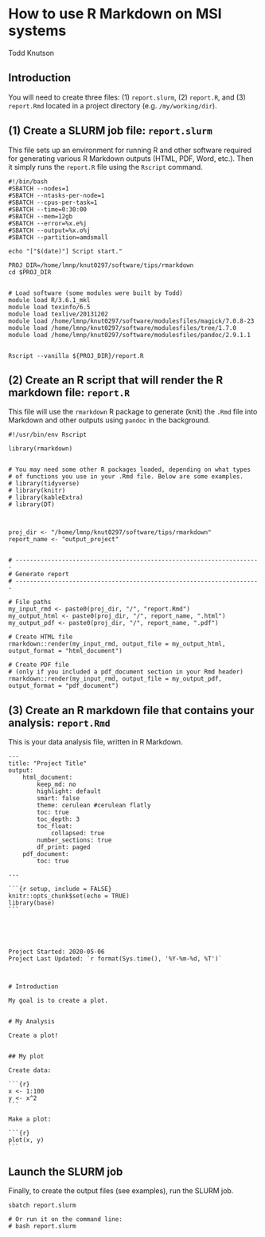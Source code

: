 # How to use R Markdown on MSI systems

Todd Knutson  



## Introduction

You will need to create three files: (1) `report.slurm`, (2) `report.R`, and (3) `report.Rmd` located in a project directory (e.g. `/my/working/dir`).


## (1) Create a SLURM job file: `report.slurm`

This file sets up an environment for running R and other software required for generating various R Markdown outputs (HTML, PDF, Word, etc.). Then it simply runs the `report.R` file using the `Rscript` command.


	#!/bin/bash
	#SBATCH --nodes=1
	#SBATCH --ntasks-per-node=1
	#SBATCH --cpus-per-task=1
	#SBATCH --time=0:30:00
	#SBATCH --mem=12gb
	#SBATCH --error=%x.e%j 
	#SBATCH --output=%x.o%j
	#SBATCH --partition=amdsmall

    echo "["$(date)"] Script start."

    PROJ_DIR=/home/lmnp/knut0297/software/tips/rmarkdown
    cd $PROJ_DIR


    # Load software (some modules were built by Todd)
    module load R/3.6.1_mkl
    module load texinfo/6.5  
    module load texlive/20131202
    module load /home/lmnp/knut0297/software/modulesfiles/magick/7.0.8-23
    module load /home/lmnp/knut0297/software/modulesfiles/tree/1.7.0
    module load /home/lmnp/knut0297/software/modulesfiles/pandoc/2.9.1.1


    Rscript --vanilla ${PROJ_DIR}/report.R



## (2) Create an R script that will render the R markdown file: `report.R`

This file will use the `rmarkdown` R package to generate (knit) the `.Rmd` file into Markdown and other outputs using `pandoc` in the background.


	#!/usr/bin/env Rscript

	library(rmarkdown)


	# You may need some other R packages loaded, depending on what types 
	# of functions you use in your .Rmd file. Below are some examples.
	# library(tidyverse)
	# library(knitr)
	# library(kableExtra)
	# library(DT)



	proj_dir <- "/home/lmnp/knut0297/software/tips/rmarkdown"
	report_name <- "output_project"


	# ---------------------------------------------------------------------
	# Generate report
	# ---------------------------------------------------------------------

	# File paths
	my_input_rmd <- paste0(proj_dir, "/", "report.Rmd")
	my_output_html <- paste0(proj_dir, "/", report_name, ".html")
	my_output_pdf <- paste0(proj_dir, "/", report_name, ".pdf")

	# Create HTML file
	rmarkdown::render(my_input_rmd, output_file = my_output_html, output_format = "html_document")

	# Create PDF file 
	# (only if you included a pdf_document section in your Rmd header)
	rmarkdown::render(my_input_rmd, output_file = my_output_pdf, output_format = "pdf_document")

    
    
    





## (3) Create an R markdown file that contains your analysis: `report.Rmd`

This is your data analysis file, written in R Markdown. 


	---
	title: "Project Title"
	output:
		html_document:
			keep_md: no
			highlight: default
			smart: false
			theme: cerulean #cerulean flatly
			toc: true
			toc_depth: 3
			toc_float: 
				collapsed: true
			number_sections: true
			df_print: paged
		pdf_document:
			toc: true

	---

	```{r setup, include = FALSE}
	knitr::opts_chunk$set(echo = TRUE)
	library(base)
	```





	Project Started: 2020-05-06  
	Project Last Updated: `r format(Sys.time(), '%Y-%m-%d, %T')`



	# Introduction  

	My goal is to create a plot.


	# My Analysis

	Create a plot!  


	## My plot

	Create data:

	```{r}
	x <- 1:100
	y <- x^2
	```

	Make a plot:

	```{r}
	plot(x, y)
	```
    
    
    
    
## Launch the SLURM job

Finally, to create the output files (see examples), run the SLURM job.

```
sbatch report.slurm

# Or run it on the command line:
# bash report.slurm
```

